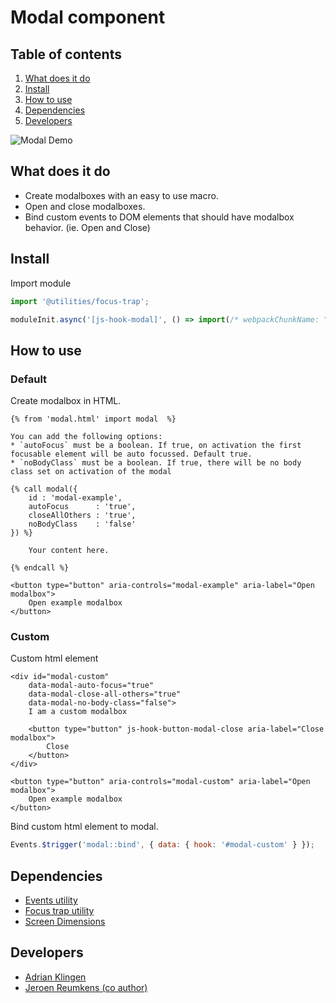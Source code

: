 
# Modal component

## Table of contents
1. [What does it do](#markdown-header-what-does-it-do)
2. [Install](#markdown-header-install)
3. [How to use](#markdown-header-how-to-use)
4. [Dependencies](#markdown-header-dependencies)
5. [Developers](#markdown-header-developers)

![Modal Demo](https://media.giphy.com/media/3BMtWjq6gBFu8iHqsS/giphy.gif)

## What does it do
* Create modalboxes with an easy to use macro.
* Open and close modalboxes.
* Bind custom events to DOM elements that should have modalbox behavior. (ie. Open and Close)

## Install
Import module
```javascript
import '@utilities/focus-trap';

moduleInit.async('[js-hook-modal]', () => import(/* webpackChunkName: "Modal" */'@components/modal'));
```

## How to use

### Default

Create modalbox in HTML.
```htmlmixed
{% from 'modal.html' import modal  %}

You can add the following options:
* `autoFocus` must be a boolean. If true, on activation the first focusable element will be auto focussed. Default true.
* `noBodyClass` must be a boolean. If true, there will be no body class set on activation of the modal

{% call modal({
    id : 'modal-example',
    autoFocus      : 'true',
    closeAllOthers : 'true',
    noBodyClass    : 'false'
}) %}

    Your content here.

{% endcall %}

<button type="button" aria-controls="modal-example" aria-label="Open modalbox">
    Open example modalbox
</button>

```

### Custom

Custom html element
```htmlmixed
<div id="modal-custom"
    data-modal-auto-focus="true"
    data-modal-close-all-others="true"
    data-modal-no-body-class="false">
    I am a custom modalbox

    <button type="button" js-hook-button-modal-close aria-label="Close modalbox">
        Close
    </button>
</div>

<button type="button" aria-controls="modal-custom" aria-label="Open modalbox">
    Open example modalbox
</button>

```

Bind custom html element to modal.
```javascript
Events.$trigger('modal::bind', { data: { hook: '#modal-custom' } });
```

## Dependencies
* [Events utility](/utilities/events/)
* [Focus trap utility](/utilities/focus-trap/)
* [Screen Dimensions](/utilities/screen-dimensions/README.md)

## Developers
* [Adrian Klingen](mailto:adrian.klingen@deptagency.com)
* [Jeroen Reumkens (co author)](mailto:jeroen.reumkens@tamtam.nl)
